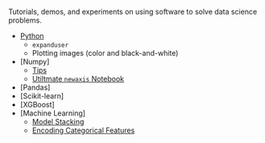 Tutorials, demos, and experiments on using software to solve data science problems.

- [Python](https://github.com/yang-zhang/code-data-science/blob/master/python_tips.ipynb)
  - `expanduser`
  - Plotting images (color and black-and-white)
- [Numpy]
  - [Tips](https://github.com/yang-zhang/code-data-science/blob/master/numpy_tips.ipynb)
  - [Utiltmate `newaxis` Notebook](https://github.com/yang-zhang/code-data-science/blob/master/numpy_newaxis.ipynb)
- [Pandas]
- [Scikit-learn]
- [XGBoost]
- [Machine Learning]
  - [Model Stacking](https://github.com/yang-zhang/code-data-science/blob/master/model_stacking.ipynb)
  - [Encoding Categorical Features](https://github.com/yang-zhang/code-data-science/blob/master/encoding_categorical_features.ipynb)
